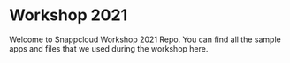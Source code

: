 # Workshop 2021

Welcome to Snappcloud Workshop 2021 Repo. You can find all the sample apps and files that we used during the workshop here.
